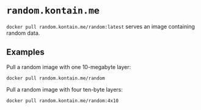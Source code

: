 # `random.kontain.me`

`docker pull random.kontain.me/random:latest` serves an image containing random
data.

## Examples

Pull a random image with one 10-megabyte layer:

```
docker pull random.kontain.me/random
```

Pull a random image with four ten-byte layers:

```
docker pull random.kontain.me/random:4x10
```

